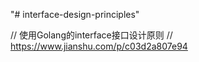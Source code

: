"# interface-design-principles" 

// 使用Golang的interface接口设计原则
// https://www.jianshu.com/p/c03d2a807e94
